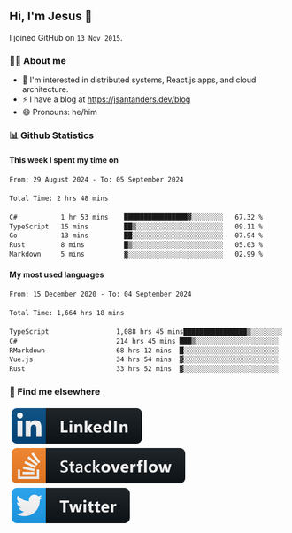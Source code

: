 ## Hi, I'm Jesus 👋

I joined GitHub on `13 Nov 2015`.

<!-- Talking about you -->

### 👨‍💻 About me

- 👦 I'm interested in distributed systems, React.js apps, and cloud architecture.
- ⚡️ I have a blog at <https://jsantanders.dev/blog>
- 😄 Pronouns: he/him

### 📊 Github Statistics

#### This week I spent my time on

<!--START_SECTION:weekly-->

```txt
From: 29 August 2024 - To: 05 September 2024

Total Time: 2 hrs 48 mins

C#           1 hr 53 mins    ████████████████▓░░░░░░░░   67.32 %
TypeScript   15 mins         ██▒░░░░░░░░░░░░░░░░░░░░░░   09.11 %
Go           13 mins         ██░░░░░░░░░░░░░░░░░░░░░░░   07.94 %
Rust         8 mins          █▒░░░░░░░░░░░░░░░░░░░░░░░   05.03 %
Markdown     5 mins          ▓░░░░░░░░░░░░░░░░░░░░░░░░   02.99 %
```

<!--END_SECTION:weekly-->

#### My most used languages

<!--START_SECTION:alltime-->

```txt
From: 15 December 2020 - To: 04 September 2024

Total Time: 1,664 hrs 18 mins

TypeScript                 1,088 hrs 45 mins████████████████▒░░░░░░░░   65.42 %
C#                         214 hrs 45 mins ███▒░░░░░░░░░░░░░░░░░░░░░   12.90 %
RMarkdown                  68 hrs 12 mins  █░░░░░░░░░░░░░░░░░░░░░░░░   04.10 %
Vue.js                     34 hrs 54 mins  ▓░░░░░░░░░░░░░░░░░░░░░░░░   02.10 %
Rust                       33 hrs 52 mins  ▓░░░░░░░░░░░░░░░░░░░░░░░░   02.04 %
```

<!--END_SECTION:alltime-->

### 📢 Find me elsewhere

<p>
  <a target="_blank" href="https://linkedin.com/in/jsantanders">
    <img src="https://github.com/jsantanders/jsantanders/blob/master/img/linkedin.svg" alt="LinkedIn" style="vertical-align:top; margin:4px">
  </a>
  
  <a target="_blank" href="https://stackoverflow.com/users/7318331/jesus-santander">
    <img src="https://github.com/jsantanders/jsantanders/blob/master/img/stackoverflow.svg" alt="StackOverflow" style="vertical-align:top; margin:4px">
  </a>
  
  <a target="_blank" href="http://twitter.com/jsantanders">
    <img src="https://github.com/jsantanders/jsantanders/blob/master/img/twitter.svg" alt="Twitter" style="vertical-align:top; margin:4px">
  </a>
</p>
